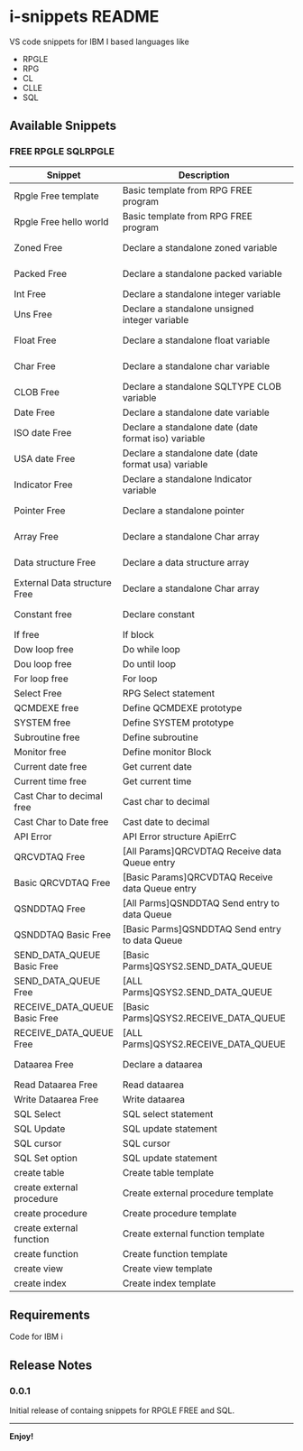 # i-snippets README

VS code snippets for IBM I based languages like
- RPGLE
- RPG
- CL
- CLLE
- SQL


## Available Snippets

### FREE RPGLE SQLRPGLE

| Snippet | Description | Trigger |
|-----|-----|-----|
| Rpgle Free template | Basic template from RPG FREE program | rpgle free template |
| Rpgle Free hello world | Basic template from RPG FREE program | rpgle free hello world |
| Zoned Free | Declare a standalone zoned variable | dcl-s zoned free,declare zoned free |
| Packed Free | Declare a standalone packed variable | dlc-s packed free,declare packed free |
| Int Free | Declare a standalone integer variable | dcl-s int free,declare int free |
| Uns Free | Declare a standalone unsigned integer variable | dcl-s uns free,declare unsigned int free |
| Float Free | Declare a standalone float variable | dcl-s float free,declare float free |
| Char Free | Declare a standalone char variable | dcl-s char free,declare char free |
| CLOB Free | Declare a standalone SQLTYPE CLOB variable | dcl-s clob free,declare clob free |
| Date Free | Declare a standalone date variable | dcl-s date free,declare date free |
| ISO date Free | Declare a standalone date (date format iso) variable | dcl-s iso date free,declare iso date free |
| USA date Free | Declare a standalone date (date format usa) variable | dcl-s usa date free,declare usa date free |
| Indicator Free | Declare a standalone Indicator variable | dcl-s ind free,declare indicator free |
| Pointer Free | Declare a standalone pointer | dcl-s pointer free,declare pointer free |
| Array Free | Declare a standalone Char array | dcl-s array free,declare array free |
| Data structure Free | Declare a data structure array | dcl-s ds free,declare data structure free |
| External Data structure Free | Declare a standalone Char array | dcl-ds external ds free,declare external data structure free |
| Constant free | Declare constant | dcl-c const free,declare constant free |
| If free | If block | if free |
| Dow loop free | Do while loop | dow free |
| Dou loop free | Do until loop | dou free |
| For loop free | For loop | for free |
| Select Free | RPG Select statement | select free |
| QCMDEXE free | Define QCMDEXE prototype | qcmdexe prototype free |
| SYSTEM free | Define SYSTEM prototype | system prototype free |
| Subroutine free | Define subroutine | begsr free |
| Monitor free | Define monitor Block | monitor free |
| Current date free | Get current date | today free,current date free |
| Current time free | Get current time | now free,current time free |
| Cast Char to decimal free | Cast char to decimal  | %dec free,dec free |
| Cast Char to Date free | Cast date to decimal  | %date free,char to date free |
| API Error | API Error structure ApiErrC | ApiErrC,Api Error |
| QRCVDTAQ Free | [All Params]QRCVDTAQ Receive data Queue entry | QRCVDTAQ,dcl-pr QRCVDTAQ |
| Basic QRCVDTAQ Free | [Basic Params]QRCVDTAQ Receive data Queue entry | QRCVDTAQ,dcl-pr QRCVDTAQ |
| QSNDDTAQ Free | [All Parms]QSNDDTAQ Send entry to data Queue | QSNDDTAQ,dcl-pr QSNDDTAQ |
| QSNDDTAQ Basic Free | [Basic Parms]QSNDDTAQ Send entry to data Queue | QSNDDTAQ,dcl-pr QSNDDTAQ |
| SEND_DATA_QUEUE Basic Free | [Basic Parms]QSYS2.SEND_DATA_QUEUE | SEND_DATA_QUEUE,SEND DATA QUEUE |
| SEND_DATA_QUEUE   Free | [ALL Parms]QSYS2.SEND_DATA_QUEUE | SEND_DATA_QUEUE,SEND DATA QUEUE |
| RECEIVE_DATA_QUEUE Basic Free | [Basic Parms]QSYS2.RECEIVE_DATA_QUEUE | RECEIVE_DATA_QUEUE,RECEIVE DATA QUEUE |
| RECEIVE_DATA_QUEUE Free | [ALL Parms]QSYS2.RECEIVE_DATA_QUEUE | RECEIVE_DATA_QUEUE,RECEIVE DATA QUEUE |
| Dataarea Free | Declare a dataarea | dcl-s dtaara free,declare dataarea free |
| Read Dataarea Free | Read dataarea | in *lock,Read dataarea free |
| Write Dataarea Free | Write dataarea | out,Write dataarea free |
| SQL Select | SQL select statement | Exec SQL select free |
| SQL Update | SQL update statement | Exec SQL update free |
| SQL cursor | SQL cursor | Exec SQL DECLARE cursor free |
| SQL Set option | SQL update statement | Exec SQL set option |
| create table | Create table template | create table |
| create external procedure | Create external procedure template | create external procedure |
| create procedure | Create procedure template | create procedure |
| create external function | Create external function template | create external function |
| create function | Create function template | create function |
| create view | Create view template | create view |
| create index | Create index template | create index |

## Requirements
Code for IBM i 
 


  

## Release Notes

### 0.0.1

Initial release of containg snippets for RPGLE FREE and SQL.

 
---
 
**Enjoy!**
